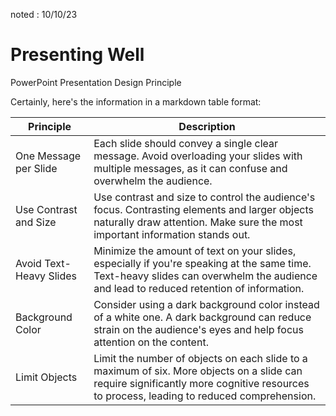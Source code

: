 noted : 10/10/23

# Presenting Well

PowerPoint Presentation Design Principle

Certainly, here's the information in a markdown table format:

| Principle               | Description                                                                                                                                                                             |
| ----------------------- | --------------------------------------------------------------------------------------------------------------------------------------------------------------------------------------- |
| One Message per Slide   | Each slide should convey a single clear message. Avoid overloading your slides with multiple messages, as it can confuse and overwhelm the audience.                                    |
| Use Contrast and Size   | Use contrast and size to control the audience's focus. Contrasting elements and larger objects naturally draw attention. Make sure the most important information stands out.           |
| Avoid Text-Heavy Slides | Minimize the amount of text on your slides, especially if you're speaking at the same time. Text-heavy slides can overwhelm the audience and lead to reduced retention of information.  |
| Background Color        | Consider using a dark background color instead of a white one. A dark background can reduce strain on the audience's eyes and help focus attention on the content.                      |
| Limit Objects           | Limit the number of objects on each slide to a maximum of six. More objects on a slide can require significantly more cognitive resources to process, leading to reduced comprehension. |
